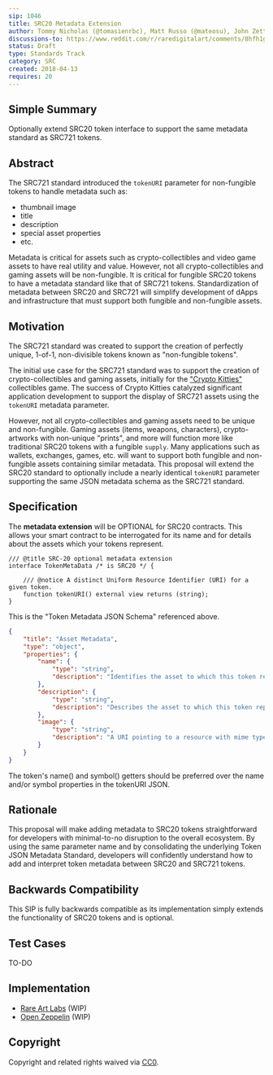 ```yaml
---
sip: 1046
title: SRC20 Metadata Extension
author: Tommy Nicholas (@tomasienrbc), Matt Russo (@mateosu), John Zettler (@JohnZettler), Matt Condon (@shrugs)
discussions-to: https://www.reddit.com/r/raredigitalart/comments/8hfh1g/src20_metadata_extension_sip_1046/
status: Draft
type: Standards Track
category: SRC
created: 2018-04-13
requires: 20
---
```


## Simple Summary
Optionally extend SRC20 token interface to support the same metadata standard as SRC721 tokens.

## Abstract
The SRC721 standard introduced the `tokenURI` parameter for non-fungible tokens to handle metadata such as:

- thumbnail image
- title
- description
- special asset properties
- etc.

Metadata is critical for assets such as crypto-collectibles and video game assets to have real utility and value. However, not all crypto-collectibles and gaming assets will be non-fungible. It is critical for fungible SRC20 tokens to have a metadata standard like that of SRC721 tokens. Standardization of metadata between SRC20 and SRC721 will simplify development of dApps and infrastructure that must support both fungible and non-fungible assets.

## Motivation
The SRC721 standard was created to support the creation of perfectly unique, 1-of-1, non-divisible tokens known as "non-fungible tokens".

The initial use case for the SRC721 standard was to support the creation of crypto-collectibles and gaming assets, initially for the ["Crypto Kitties"](https://www.cryptokitties.co/) collectibles game. The success of Crypto Kitties catalyzed significant application development to support the display of SRC721 assets using the `tokenURI` metadata parameter.

However, not all crypto-collectibles and gaming assets need to be unique and non-fungible. Gaming assets (items, weapons, characters), crypto-artworks with non-unique "prints", and more will function more like traditional SRC20 tokens with a fungible `supply`. Many applications such as wallets, exchanges, games, etc. will want to support both fungible and non-fungible assets containing similar metadata. This proposal will extend the SRC20 standard to optionally include a nearly identical `tokenURI` parameter supporting the same JSON metadata schema as the SRC721 standard.

## Specification

The **metadata extension** will be OPTIONAL for SRC20 contracts. This allows your smart contract to be interrogated for its name and for details about the assets which your tokens represent.

```solidity
/// @title SRC-20 optional metadata extension
interface TokenMetaData /* is SRC20 */ {

    /// @notice A distinct Uniform Resource Identifier (URI) for a given token.
    function tokenURI() external view returns (string);
}
```

This is the "Token Metadata JSON Schema" referenced above.

```json
{
    "title": "Asset Metadata",
    "type": "object",
    "properties": {
        "name": {
            "type": "string",
            "description": "Identifies the asset to which this token represents",
        },
        "description": {
            "type": "string",
            "description": "Describes the asset to which this token represents",
        },
        "image": {
            "type": "string",
            "description": "A URI pointing to a resource with mime type image/* representing the asset to which this token represents. Consider making any images at a width between 320 and 1080 pixels and aspect ratio between 1.91:1 and 4:5 inclusive.",
        }
    }
}
```

The token's name() and symbol() getters should be preferred over the name and/or symbol properties in the tokenURI JSON. 

## Rationale
This proposal will make adding metadata to SRC20 tokens straightforward for developers with minimal-to-no disruption to the overall ecosystem. By using the same parameter name and by consolidating the underlying Token JSON Metadata Standard, developers will confidently understand how to add and interpret token metadata between SRC20 and SRC721 tokens.

## Backwards Compatibility
This SIP is fully backwards compatible as its implementation simply extends the functionality of SRC20 tokens and is optional.

## Test Cases
TO-DO

## Implementation

- [Rare Art Labs](https://rareart.io) (WIP)
- [Open Zeppelin](https://github.com/OpenZeppelin/zeppelin-solidity) (WIP)

## Copyright
Copyright and related rights waived via [CC0](https://creativecommons.org/publicdomain/zero/1.0/).
